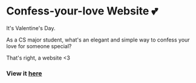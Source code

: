 # Confess-your-love Website 💕

It's Valentine's Day. 

As a CS major student, what's an elegant and simple way to confess your love for someone special? 

That's right, a website <3

### View it [here](https://iam-weijie.github.io/crush/confession.html)
